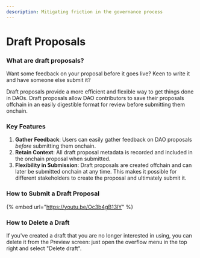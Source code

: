 ```yaml
---
description: Mitigating friction in the governance process
---
```


# Draft Proposals

### What are draft proposals?

Want some feedback on your proposal before it goes live? Keen to write it and have someone else submit it?

Draft proposals provide a more efficient and flexible way to get things done in DAOs. Draft proposals allow DAO contributors to save their proposals offchain in an easily digestible format for review before submitting them onchain.&#x20;

### Key Features

1. **Gather Feedback**: Users can easily gather feedback on DAO proposals _before_ submitting them onchain.
2. **Retain Context**: All draft proposal metadata is recorded and included in the onchain proposal when submitted.
3. **Flexibility in Submission**: Draft proposals are created offchain and can later be submitted onchain at any time. This makes it possible for different stakeholders to create the proposal and ultimately submit it.

### How to Submit a Draft Proposal

{% embed url="https://youtu.be/Oc3b4gB13lY" %}

### How to Delete a Draft

If you've created a draft that you are no longer interested in using, you can delete it from the Preview screen: just open the overflow menu in the top right and select "Delete draft".

<figure><img src="../../../.gitbook/assets/delete.gif" alt=""><figcaption></figcaption></figure>



###
